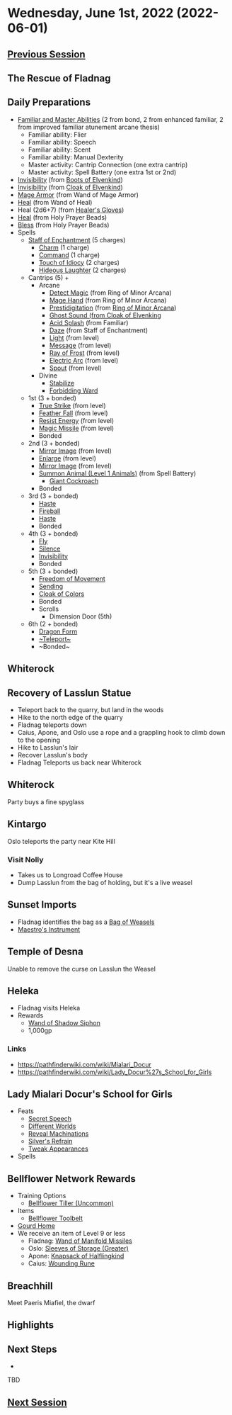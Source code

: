 # Wednesday, June 1st, 2022 (2022-06-01)

## [Previous Session](./2022-05-17.md)

## The Rescue of Fladnag 

## Daily Preparations

- [Familiar and Master Abilities](https://2e.aonprd.com/Familiars.aspx) (2 from bond, 2 from enhanced familiar, 2 from improved familiar atunement arcane thesis)
  - Familiar ability: Flier
  - Familiar ability: Speech
  - Familiar ability: Scent
  - Familiar ability: Manual Dexterity
  - Master activity: Cantrip Connection (one extra cantrip)
  - Master activity: Spell Battery (one extra 1st or 2nd)
- [Invisibility](https://pf2.d20pfsrd.com/spell/invisibility/) (from [Boots of Elvenkind](https://2e.aonprd.com/Equipment.aspx?ID=413))
- [Invisibility](https://pf2.d20pfsrd.com/spell/invisibility/) (from [Cloak of Elvenkind](https://2e.aonprd.com/Equipment.aspx?ID=424))
- [Mage Armor](https://pf2.d20pfsrd.com/spell/mage-armor) (from Wand of Mage Armor)
- [Heal](https://pf2.d20pfsrd.com/spell/heal/) (from Wand of Heal)
- Heal (2d6+7) (from [Healer's Gloves](https://2e.aonprd.com/Equipment.aspx?ID=444))
- [Heal](https://2e.aonprd.com/Equipment.aspx?ID=256) (from Holy Prayer Beads)
- [Bless](https://2e.aonprd.com/Spells.aspx?ID=25) (from Holy Prayer Beads)
- Spells
  - [Staff of Enchantment](https://pf2.easytool.es/index.php?id=2788) (5 charges)
    - [Charm](https://pf2.d20pfsrd.com/spell/charm/) (1 charge)
    - [Command](https://pf2.d20pfsrd.com/spell/command/) (1 charge)
    - [Touch of Idiocy](https://pf2.d20pfsrd.com/spell/touch-of-idiocy/) (2 charges)
    - [Hideous Laughter](https://pf2.d20pfsrd.com/spell/hideous-laughter/) (2 charges)
  - Cantrips (5) + 
    - Arcane
      - [Detect Magic](https://pf2.d20pfsrd.com/spell/detect-magic/) (from Ring of Minor Arcana)
      - [Mage Hand](https://pf2.d20pfsrd.com/spell/mage-hand/) (from Ring of Minor Arcana)
      - [Prestidigitation](https://pf2.d20pfsrd.com/spell/prestidigitation/) (from [Ring of Minor Arcana](https://2e.aonprd.com/Equipment.aspx?ID=478))
      - [Ghost Sound (from Cloak of Elvenking](https://2e.aonprd.com/Spells.aspx?ID=132)
      - [Acid Splash](https://pf2.d20pfsrd.com/spell/acid-splash/) (from Familiar)
      - [Daze](https://pf2.d20pfsrd.com/spell/daze/) (from Staff of Enchantment)
      - [Light](https://pf2.d20pfsrd.com/spell/light/) (from level)
      - [Message](https://pf2.d20pfsrd.com/spell/message/) (from level)
      - [Ray of Frost](https://pf2.d20pfsrd.com/spell/ray-of-frost/) (from level)
      - [Electric Arc](https://pf2.d20pfsrd.com/spell/electric-arc/) (from level)
      - [Spout](https://2e.aonprd.com/Spells.aspx?ID=1002) (from level)
    - Divine
      - [Stabilize](https://2e.aonprd.com/Spells.aspx?ID=307)
      - [Forbidding Ward](https://2e.aonprd.com/Spells.aspx?ID=126)
  - 1st (3 + bonded)
    - [True Strike](https://2e.aonprd.com/Spells.aspx?ID=345) (from level)
    - [Feather Fall](https://pf2.d20pfsrd.com/spell/feather-fall/) (from level)
    - [Resist Energy](https://pf2.d20pfsrd.com/spell/resist-energy/) (from level)
    - [Magic Missile](https://pf2.d20pfsrd.com/spell/magic-missile/) (from level)
    - Bonded
  - 2nd (3 + bonded)
    - [Mirror Image](https://pf2.d20pfsrd.com/spell/mirror-image/) (from level)
    - [Enlarge](https://pf2.d20pfsrd.com/spell/enlarge/) (from level)
    - [Mirror Image](https://pf2.d20pfsrd.com/spell/mirror-image/) (from level)
    - [Summon Animal (Level 1 Animals)](https://2e.aonprd.com/Spells.aspx?ID=316) (from Spell Battery)
      - [Giant Cockroach](https://2e.aonprd.com/Monsters.aspx?ID=585)
    - Bonded
  - 3rd (3 + bonded)
    - [Haste](https://pf2.d20pfsrd.com/spell/haste)
    - [Fireball](https://pf2.d20pfsrd.com/spell/fireball/) 
    - [Haste](https://pf2.d20pfsrd.com/spell/haste)
    - Bonded
  - 4th (3 + bonded)
    - [Fly](https://pf2.d20pfsrd.com/spell/fly/)
    - [Silence](https://pf2.d20pfsrd.com/spell/silence/)
    - [Invisibility](https://2e.aonprd.com/Spells.aspx?ID=164)
    - Bonded
  - 5th (3 + bonded)
    - [Freedom of Movement](https://pf2.d20pfsrd.com/spell/freedom-of-movement/)
    - [Sending](https://pf2.d20pfsrd.com/spell/sending/)
    - [Cloak of Colors](https://2e.aonprd.com/Spells.aspx?ID=41)
    - Bonded
    - Scrolls
      - Dimension Door (5th)
  - 6th (2 + bonded)
    - [Dragon Form](https://2e.aonprd.com/Spells.aspx?ID=88)
    - [~Teleport~](https://pf2.d20pfsrd.com/spell/teleport/)
    - ~Bonded~

## Whiterock

## Recovery of Lasslun Statue

- Teleport back to the quarry, but land in the woods
- Hike to the north edge of the quarry
- Fladnag teleports down
- Caius, Apone, and Oslo use a rope and a grappling hook to climb down to the opening
- Hike to Lasslun's lair
- Recover Lasslun's body
- Fladnag Teleports us back near Whiterock

## Whiterock

Party buys a fine spyglass

## Kintargo

Oslo teleports the party near Kite Hill

### Visit Nolly

- Takes us to Longroad Coffee House
- Dump Lasslun from the bag of holding, but it's a live weasel

## Sunset Imports

- Fladnag identifies the bag as a [Bag of Weasels](https://2e.aonprd.com/Equipment.aspx?ID=599)
- [Maestro's Instrument](https://2e.aonprd.com/Equipment.aspx?ID=260)

## Temple of Desna

Unable to remove the curse on Lasslun the Weasel

## Heleka

- Fladnag visits Heleka
- Rewards
   - [Wand of Shadow Siphon](https://2e.aonprd.com/Spells.aspx?ID=274)
   - 1,000gp

### Links

- https://pathfinderwiki.com/wiki/Mialari_Docur
- https://pathfinderwiki.com/wiki/Lady_Docur%27s_School_for_Girls

## Lady Mialari Docur's School for Girls

- Feats
  - [Secret Speech](https://2e.aonprd.com/Feats.aspx?ID=925)
  - [Different Worlds](https://2e.aonprd.com/Feats.aspx?ID=923)
  - [Reveal Machinations](https://2e.aonprd.com/Feats.aspx?ID=924)
  - [Silver's Refrain](https://2e.aonprd.com/Feats.aspx?ID=926)
  - [Tweak Appearances](https://2e.aonprd.com/Feats.aspx?ID=927)
- Spells

## Bellflower Network Rewards

- Training Options
  - [Bellflower Tiller (Uncommon)](https://2e.aonprd.com/Archetypes.aspx?ID=23)
- Items
  - [Bellflower Toolbelt](https://2e.aonprd.com/Equipment.aspx?ID=505)
- [Gourd Home](https://2e.aonprd.com/Equipment.aspx?ID=509)
- We receive an item of Level 9 or less
   - Fladnag: [Wand of Manifold Missiles]([url](https://2e.aonprd.com/Equipment.aspx?ID=370))
   - Oslo: [Sleeves of Storage (Greater)](https://2e.aonprd.com/Equipment.aspx?ID=745)
   - Apone: [Knapsack of Halflingkind](https://2e.aonprd.com/Equipment.aspx?ID=446)
   - Caius: [Wounding Rune]([url](https://2e.aonprd.com/Equipment.aspx?ID=309))

## Breachhill

Meet Paeris Miafiel, the dwarf

## Highlights

## Next Steps

- 

TBD

## [Next Session](./2022-06-15.md)
